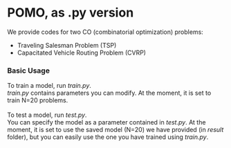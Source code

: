 # POMO, as .py version

We provide codes for two CO (combinatorial optimization) problems:<br>
- Traveling Salesman Problem (TSP) <br>
- Capacitated Vehicle Routing Problem (CVRP) <br>


### Basic Usage

To train a model, run *train.py*. <br>
*train.py* contains parameters you can modify. At the moment, it is set to train N=20 problems. <br>
<br>
To test a model, run *test.py*. <br>
You can specify the model as a parameter contained in *test.py*. At the moment, it is set to use the saved model (N=20) we have provided (in *result* folder), but you can easily use the one you have trained using *train.py*.



